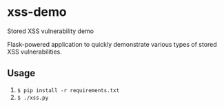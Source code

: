 # xss-demo
Stored XSS vulnerability demo

Flask-powered application to quickly demonstrate various types of stored XSS vulnerabilities.

## Usage
1. `$ pip install -r requirements.txt`
2. `$ ./xss.py`
